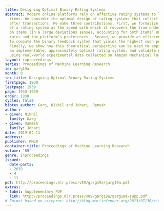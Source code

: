 ```yaml
---
title: Designing Optimal Binary Rating Systems
abstract: Modern online platforms rely on effective rating systems to learn about
  items. We consider the optimal design of rating systems that collect binary feedback
  after transactions. We make three contributions. First, we formalize the performance
  of a rating system as the speed with which it recovers the true underlying ranking
  on items (in a large deviations sense), accounting for both items’ underlying match
  rates and the platform’s preferences.  Second, we provide an efficient algorithm
  to compute the binary feedback system that yields the highest such performance.
  Finally, we show how this theoretical perspective can be used to empirically design
  an implementable, approximately optimal rating system, and validate our approach
  using real-world experimental data collected on Amazon Mechanical Turk.
layout: inproceedings
series: Proceedings of Machine Learning Research
id: garg19a
month: 0
tex_title: Designing Optimal Binary Rating Systems
firstpage: 1930
lastpage: 1939
page: 1930-1939
order: 1930
cycles: false
bibtex_author: Garg, Nikhil and Johari, Ramesh
author:
- given: Nikhil
  family: Garg
- given: Ramesh
  family: Johari
date: 2019-04-11
address: 
publisher: PMLR
container-title: Proceedings of Machine Learning Research
volume: '89'
genre: inproceedings
issued:
  date-parts:
  - 2019
  - 4
  - 11
pdf: http://proceedings.mlr.press/v89/garg19a/garg19a.pdf
extras:
- label: Supplementary PDF
  link: http://proceedings.mlr.press/v89/garg19a/garg19a-supp.pdf
# Format based on citeproc: http://blog.martinfenner.org/2013/07/30/citeproc-yaml-for-bibliographies/
---
```

